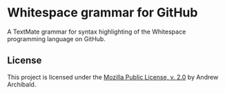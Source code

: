 # Whitespace grammar for GitHub

A TextMate grammar for syntax highlighting of the Whitespace programming
language on GitHub.

## License

This project is licensed under the
[Mozilla Public License, v. 2.0](https://www.mozilla.org/en-US/MPL/2.0/)
by Andrew Archibald.
